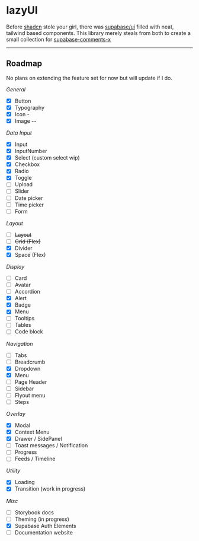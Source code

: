 # lazyUI

Before [shadcn](https://ui.shadcn.com/) stole your girl, there was [supabase/ui](https://github.com/supabase/ui) filled with neat, tailwind based components. This library merely steals from both to create a small collection for [supabase-comments-x](https://github.com/mustaqimarifin/supabase-comments-x)

---

## Roadmap

No plans on extending the feature set for now but will update if I do.

_General_

- [x] Button
- [x] Typography
- [x] Icon -
- [x] Image --

_Data Input_

- [x] Input
- [x] InputNumber
- [x] Select (custom select wip)
- [x] Checkbox
- [x] Radio
- [x] Toggle
- [ ] Upload
- [ ] Slider
- [ ] Date picker
- [ ] Time picker
- [ ] Form

_Layout_

- [ ] ~~Layout~~
- [ ] ~~Grid (Flex)~~
- [x] Divider
- [x] Space (Flex)

_Display_

- [ ] Card
- [ ] Avatar
- [ ] Accordion
- [x] Alert
- [x] Badge
- [x] Menu
- [ ] Tooltips
- [ ] Tables
- [ ] Code block

_Navigation_

- [ ] Tabs
- [ ] Breadcrumb
- [x] Dropdown
- [x] Menu
- [ ] Page Header
- [ ] Sidebar
- [ ] Flyout menu
- [ ] Steps

_Overlay_

- [x] Modal
- [x] Context Menu
- [x] Drawer / SidePanel
- [ ] Toast messages / Notification
- [ ] Progress
- [ ] Feeds / Timeline

_Utility_

- [x] Loading
- [x] Transition (work in progress)

_Misc_

- [ ] Storybook docs
- [ ] Theming (in progress)
- [x] Supabase Auth Elements
- [ ] Documentation website

